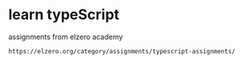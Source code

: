 # learn typeScript


assignments from elzero academy

    https://elzero.org/category/assignments/typescript-assignments/

